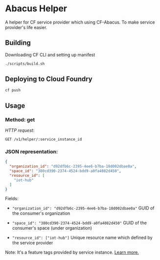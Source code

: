 Abacus Helper
===

A helper for CF service provider which using CF-Abacus.
To make service provider's life easier.


Building
---

Downloading CF CLI and setting up manifest

``` sh
./scripts/build.sh
```

Deploying to Cloud Foundry
---

``` sh
cf push
```


Usage
---

### Method: get
_HTTP request_:
```
GET /v1/helper/:service_instance_id
```

### JSON representation:
``` json
{
  "organization_id": "d92dfb6c-2395-4ee6-b7ba-18d002dbae0a",
  "space_id": "380cd390-2374-4524-bdd9-a0fa4082d450",
  "resource_id": [
    "iot-hub"
  ]
}
```
Fields:
* `"organization_id": "d92dfb6c-2395-4ee6-b7ba-18d002dbae0a"`
   GUID of the consumer's organization

* `"space_id": "380cd390-2374-4524-bdd9-a0fa4082d450"`
   GUID of the consumer's space (under organization)

* `"resource_id": ["iot-hub"]`
   Unique resource name which defined by the service provider

Note: It's a feature tags provided by service instance. [Learn more.](https://docs.cloudfoundry.org/devguide/services/managing-services.html#instance-tags-update "CF Service Instance Tags")

